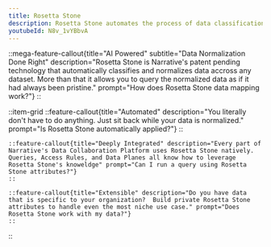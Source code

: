 ```yaml
---
title: Rosetta Stone
description: Rosetta Stone automates the process of data classification and standardization. It takes all of the dirty work out of the process and allows you to focus on extracting value from your data.
youtubeId: N8v_1vYBbvA
---
```


::mega-feature-callout{title="AI Powered" subtitle="Data Normalization Done Right" description="Rosetta Stone is Narrative's patent pending technology that automatically classifies and normalizes data accross any dataset.  More than that it allows you to query the normalized data as if it had always been pristine." prompt="How does Rosetta Stone data mapping work?"}
::

::item-grid
    ::feature-callout{title="Automated" description="You literally don't have to do anything.  Just sit back while your data is normalized." prompt="Is Rosetta Stone automatically applied?"}
    ::

    ::feature-callout{title="Deeply Integrated" description="Every part of Narrative's Data Collaboration Platform uses Rosetta Stone natively.  Queries, Access Rules, and Data Planes all know how to leverage Rosetta Stone's knoweldge" prompt="Can I run a query using Rosetta Stone attributes?"}
    ::

    ::feature-callout{title="Extensible" description="Do you have data that is specific to your organization?  Build private Rosetta Stone attributes to handle even the most niche use case." prompt="Does Rosetta Stone work with my data?"}
    ::
::

